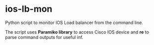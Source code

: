 # ios-lb-mon

Python script to monitor IOS Load balancer from the command line.

The script uses **Paramiko library** to access Cisco IOS device and **re** to parse command outputs for useful inf.
